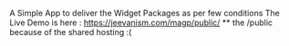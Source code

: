 A Simple App to deliver the Widget Packages as per few conditions 
The Live Demo is here : https://jeevanism.com/magp/public/
** the /public because of the shared hosting :( 
